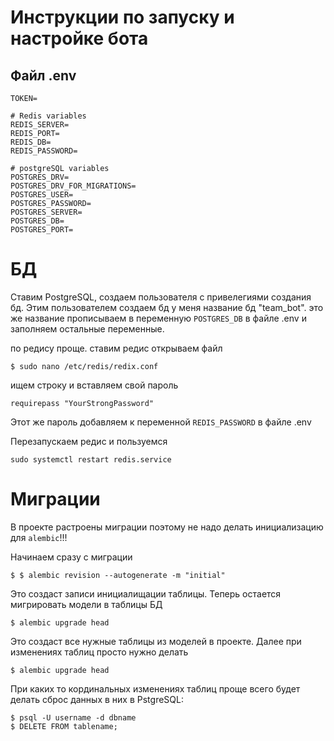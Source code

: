 # Инструкции по запуску и настройке бота

## Файл .env

    TOKEN=

    # Redis variables
    REDIS_SERVER=
    REDIS_PORT=
    REDIS_DB=
    REDIS_PASSWORD=

    # postgreSQL variables
    POSTGRES_DRV=
    POSTGRES_DRV_FOR_MIGRATIONS=
    POSTGRES_USER=
    POSTGRES_PASSWORD=
    POSTGRES_SERVER=
    POSTGRES_DB=
    POSTGRES_PORT=







# БД

Ставим PostgreSQL, создаем пользователя с привелегиями создания бд. Этим пользователем создаем бд 
у меня название бд "team_bot". это же название прописываем в переменную `POSTGRES_DB` в файле .env и заполняем остальные переменные. 

по редису проще. ставим редис открываем файл

    $ sudo nano /etc/redis/redix.conf

ищем строку и вставляем свой пароль

    requirepass "YourStrongPassword"

Этот же пароль добавляем к переменной `REDIS_PASSWORD` в файле .env

Перезапускаем редис и пользуемся

    sudo systemctl restart redis.service

# Миграции

В проекте растроены миграции поэтому не надо делать инициализацию для `alembic`!!!

Начинаем сразу с миграции

    $ $ alembic revision --autogenerate -m "initial"

Это создаст записи инициалищации таблицы. Теперь остается мигрировать модели в таблицы БД

    $ alembic upgrade head

Это создаст все нужные таблицы из моделей в проекте. Далее при изменениях таблиц просто нужно делать

    $ alembic upgrade head

При каких то кординальных изменениях таблиц проще всего будет делать сброс данных в них в PstgreSQL:

    $ psql -U username -d dbname
    $ DELETE FROM tablename;

    